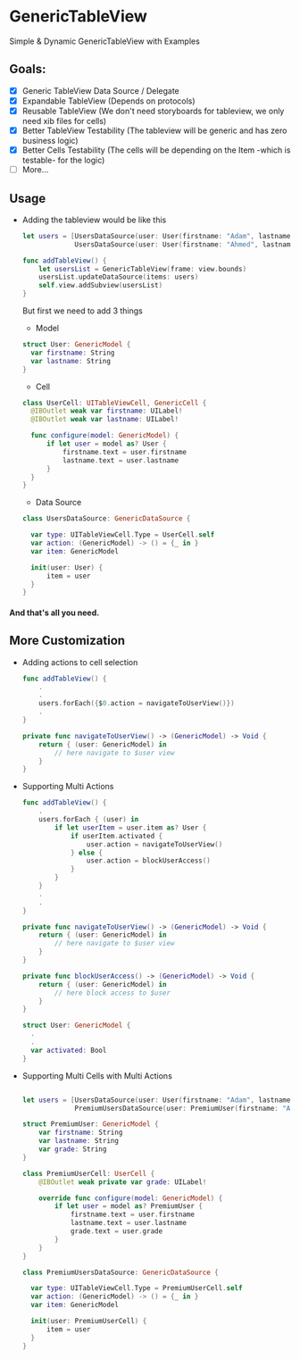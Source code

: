 # GenericTableView
Simple &amp; Dynamic GenericTableView with Examples

## Goals:

- [x] Generic TableView Data Source / Delegate
- [x] Expandable TableView (Depends on protocols)
- [x] Reusable TableView (We don't need storyboards for tableview, we only need xib files for cells)
- [x] Better TableView Testability (The tableview will be generic and has zero business logic)
- [x] Better Cells Testability (The cells will be depending on the Item -which is testable- for the logic)
- [ ] More...

## Usage
- Adding the tableview would be like this

  ```swift
  let users = [UsersDataSource(user: User(firstname: "Adam", lastname: "Meguid")),
               UsersDataSource(user: User(firstname: "Ahmed", lastname: "Ali"))]

  func addTableView() {
      let usersList = GenericTableView(frame: view.bounds)
      usersList.updateDataSource(items: users)
      self.view.addSubview(usersList)
  }
  ```
  
  But first we need to add 3 things
  
  - Model 
  
  ```swift
  struct User: GenericModel {
    var firstname: String
    var lastname: String
  } 
  ```  
  
  - Cell 
  
  ```swift
  class UserCell: UITableViewCell, GenericCell {
    @IBOutlet weak var firstname: UILabel!
    @IBOutlet weak var lastname: UILabel!

    func configure(model: GenericModel) {
        if let user = model as? User {
            firstname.text = user.firstname
            lastname.text = user.lastname
        }
    }
  }
  ```

  - Data Source
  
  ```swift
  class UsersDataSource: GenericDataSource {

    var type: UITableViewCell.Type = UserCell.self
    var action: (GenericModel) -> () = {_ in }
    var item: GenericModel

    init(user: User) {
        item = user
    }
  } 
  ```  
  
#### And that's all you need.
  
## More Customization

- Adding actions to cell selection

    ```swift
    func addTableView() {
        .
        .
        users.forEach({$0.action = navigateToUserView()})
        .
    }
    
    private func navigateToUserView() -> (GenericModel) -> Void {
        return { (user: GenericModel) in
            // here navigate to $user view
        }
    }
    ```
  
- Supporting Multi Actions

    ```swift
    func addTableView() {
        .
        users.forEach { (user) in
            if let userItem = user.item as? User {
                if userItem.activated {
                    user.action = navigateToUserView()
                } else {
                    user.action = blockUserAccess()
                }
            }
        }
        .
        .
    }
    
    private func navigateToUserView() -> (GenericModel) -> Void {
        return { (user: GenericModel) in
            // here navigate to $user view
        }
    }
    
    private func blockUserAccess() -> (GenericModel) -> Void {
        return { (user: GenericModel) in
            // here block access to $user
        }
    }
    
    struct User: GenericModel {
      .
      .
      var activated: Bool
    }
    ```
  
   
- Supporting Multi Cells with Multi Actions

    ```swift
    
    let users = [UsersDataSource(user: User(firstname: "Adam", lastname: "Meguid")),
                 PremiumUsersDataSource(user: PremiumUser(firstname: "Ahmed", lastname: "Ali", grade: "Class A"))]

    struct PremiumUser: GenericModel {
        var firstname: String
        var lastname: String
        var grade: String
    }

    class PremiumUserCell: UserCell {
        @IBOutlet weak private var grade: UILabel!

        override func configure(model: GenericModel) {
            if let user = model as? PremiumUser {
                firstname.text = user.firstname
                lastname.text = user.lastname
                grade.text = user.grade
            }
        }
    }

    class PremiumUsersDataSource: GenericDataSource {
    
      var type: UITableViewCell.Type = PremiumUserCell.self
      var action: (GenericModel) -> () = {_ in }
      var item: GenericModel
    
      init(user: PremiumUserCell) {
          item = user
      }
    } 
    ```
